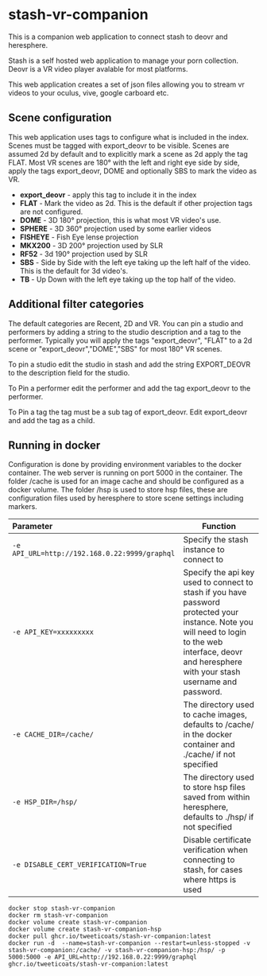 # stash-vr-companion
This is a companion web application to connect stash to deovr and heresphere.

Stash is a self hosted web application to manage your porn collection.
Deovr is a VR video player avalable for most platforms.

This web application creates a set of json files allowing you to stream vr videos to your oculus, vive, google carboard etc.


## Scene configuration
This web application uses tags to configure what is included in the index.
Scenes must be tagged with export_deovr to be visible.
Scenes are assumed 2d by default and to explicitly mark a scene as 2d apply the tag FLAT.
Most VR scenes are 180° with the left and right eye side by side, apply the tags export_deovr, DOME and optionally SBS to mark the video as VR.
* **export_deovr** - apply this tag to include it in the index
* **FLAT** - Mark the video as 2d. This is the default if other projection tags are not configured.
* **DOME** - 3D 180° projection, this is what most VR video's use.
* **SPHERE** - 3D 360° projection used by some earlier videos
* **FISHEYE** - Fish Eye lense projection
* **MKX200** - 3D 200° projection used by SLR
* **RF52** - 3d 190° projection used by SLR
* **SBS** - Side by Side with the left eye taking up the left half of the video. This is the default for 3d video's.
* **TB** - Up Down with the left eye taking up the top half of the video.

## Additional filter categories
The default categories are Recent, 2D and VR. You can pin a studio and performers by adding a string to the studio description and a tag to the performer.
Typically you will apply the tags "export_deovr", "FLAT" to a 2d scene or "export_deovr","DOME","SBS" for most 180° VR scenes.

To pin a studio edit the studio in stash and add the string EXPORT_DEOVR to the description field for the studio.

To Pin a performer edit the performer and add the tag export_deovr to the performer.

To Pin a tag the tag must be a sub tag of export_deovr. Edit export_deovr and add the tag as a child.

## Running in docker
Configuration is done by providing environment variables to the docker container.
The web server is running on port 5000 in the container.
The folder /cache is used for an image cache and should be configured as a docker volume.
The folder /hsp is used to store hsp files, these are configuration files used by heresphere to store scene settings including markers.

| Parameter                                     | Function                                                                                                                                                                                                 |
|:----------------------------------------------|----------------------------------------------------------------------------------------------------------------------------------------------------------------------------------------------------------|
| `-e API_URL=http://192.168.0.22:9999/graphql` | Specify the stash instance to connect to                                                                                                                                                                 |
| `-e API_KEY=xxxxxxxxx`                        | Specify the api key used to connect to stash if you have password protected your instance. Note you will need to login to the web interface, deovr and heresphere with your stash username and password. |
| `-e CACHE_DIR=/cache/`                        | The directory used to cache images, defaults to /cache/ in the docker container and ./cache/ if not specified                                                                                            |
| `-e HSP_DIR=/hsp/`                            | The directory used to store hsp files saved from within heresphere, defaults to ./hsp/ if not specified                                                                                                  |
| `-e DISABLE_CERT_VERIFICATION=True`           | Disable certificate verification when connecting to stash, for cases where https is used                                                                                                                 |

```
docker stop stash-vr-companion
docker rm stash-vr-companion
docker volume create stash-vr-companion
docker volume create stash-vr-companion-hsp
docker pull ghcr.io/tweeticoats/stash-vr-companion:latest
docker run -d  --name=stash-vr-companion --restart=unless-stopped -v stash-vr-companion:/cache/ -v stash-vr-companion-hsp:/hsp/ -p 5000:5000 -e API_URL=http://192.168.0.22:9999/graphql ghcr.io/tweeticoats/stash-vr-companion:latest
```